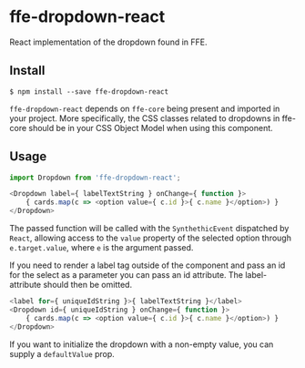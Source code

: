# ffe-dropdown-react

React implementation of the dropdown found in FFE.

## Install

```
$ npm install --save ffe-dropdown-react
```

`ffe-dropdown-react` depends on `ffe-core` being present and imported in your project.
More specifically, the CSS classes related to dropdowns in ffe-core should be in your CSS Object Model when using this component.

## Usage

```javascript
import Dropdown from 'ffe-dropdown-react';
```

```javascript
<Dropdown label={ labelTextString } onChange={ function }>
    { cards.map(c => <option value={ c.id }>{ c.name }</option>) }
</Dropdown>
```

The passed function will be called with the `SynthethicEvent` dispatched by `React`,
allowing access to the `value` property of the selected option through `e.target.value`, where `e` is the argument passed.


If you need to render a label tag outside of the component and pass an id for the select as a parameter you can pass an id attribute.
The label-attribute should then be omitted.

```javascript
<label for={ uniqueIdString }>{ labelTextString }</label>
<Dropdown id={ uniqueIdString } onChange={ function }>
    { cards.map(c => <option value={ c.id }>{ c.name }</option>) }
</Dropdown>
```

If you want to initialize the dropdown with a non-empty value, you can supply a `defaultValue` prop.
